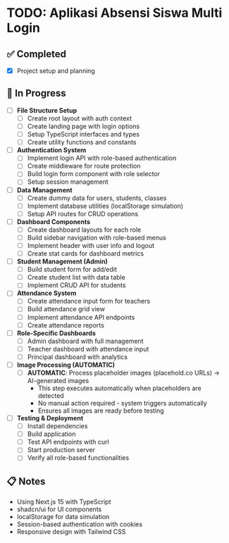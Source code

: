 # TODO: Aplikasi Absensi Siswa Multi Login

## ✅ Completed
- [x] Project setup and planning

## 🚧 In Progress
- [ ] **File Structure Setup**
  - [ ] Create root layout with auth context
  - [ ] Create landing page with login options
  - [ ] Setup TypeScript interfaces and types
  - [ ] Create utility functions and constants

- [ ] **Authentication System**
  - [ ] Implement login API with role-based authentication
  - [ ] Create middleware for route protection
  - [ ] Build login form component with role selector
  - [ ] Setup session management

- [ ] **Data Management**
  - [ ] Create dummy data for users, students, classes
  - [ ] Implement database utilities (localStorage simulation)
  - [ ] Setup API routes for CRUD operations

- [ ] **Dashboard Components**
  - [ ] Create dashboard layouts for each role
  - [ ] Build sidebar navigation with role-based menus
  - [ ] Implement header with user info and logout
  - [ ] Create stat cards for dashboard metrics

- [ ] **Student Management (Admin)**
  - [ ] Build student form for add/edit
  - [ ] Create student list with data table
  - [ ] Implement CRUD API for students

- [ ] **Attendance System**
  - [ ] Create attendance input form for teachers
  - [ ] Build attendance grid view
  - [ ] Implement attendance API endpoints
  - [ ] Create attendance reports

- [ ] **Role-Specific Dashboards**
  - [ ] Admin dashboard with full management
  - [ ] Teacher dashboard with attendance input
  - [ ] Principal dashboard with analytics

- [ ] **Image Processing (AUTOMATIC)**
  - [ ] **AUTOMATIC**: Process placeholder images (placehold.co URLs) → AI-generated images
    - This step executes automatically when placeholders are detected
    - No manual action required - system triggers automatically
    - Ensures all images are ready before testing

- [ ] **Testing & Deployment**
  - [ ] Install dependencies
  - [ ] Build application
  - [ ] Test API endpoints with curl
  - [ ] Start production server
  - [ ] Verify all role-based functionalities

## 📋 Notes
- Using Next.js 15 with TypeScript
- shadcn/ui for UI components
- localStorage for data simulation
- Session-based authentication with cookies
- Responsive design with Tailwind CSS